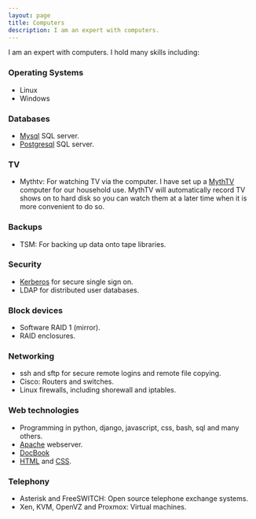 ```yaml
---
layout: page
title: Computers
description: I am an expert with computers.
---
```


I am an expert with computers. I hold many skills including:

### Operating Systems

* Linux
* Windows

### Databases

* [Mysql](http://en.wikipedia.org/wiki/MySQL) SQL server.
* [Postgresql](http://en.wikipedia.org/wiki/Postgresql) SQL server.

### TV

* Mythtv: For watching TV via the computer.
I have set up a [MythTV](http://www.mythtv.org/) computer for our household
use. MythTV will automatically record TV shows on to hard disk so you can watch
them at a later time when it is more convenient to do so.

### Backups

* TSM: For backing up data onto tape libraries.

### Security

* [Kerberos](http://en.wikipedia.org/wiki/Kerberos_%28protocol%29) for secure single sign on.
* LDAP for distributed user databases.

### Block devices

* Software RAID 1 (mirror).
* RAID enclosures.

### Networking

* ssh and sftp for secure remote logins and remote file copying.
* Cisco: Routers and switches.
* Linux firewalls, including shorewall and iptables.

### Web technologies

* Programming in python, django, javascript, css, bash, sql and many others.
* [Apache](http://en.wikipedia.org/wiki/Apache_HTTP_Server) webserver.
* [DocBook](http://en.wikipedia.org/wiki/DocBook)
* [HTML](http://en.wikipedia.org/wiki/HTML) and [CSS](http://en.wikipedia.org/wiki/CSS).

### Telephony

* Asterisk and FreeSWITCH: Open source telephone exchange systems.
* Xen, KVM, OpenVZ and Proxmox: Virtual machines.
